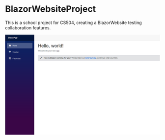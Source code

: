 # BlazorWebsiteProject
This is a school project for CS504, creating a BlazorWebsite testing collaboration features. 

![Basic Image Of Project](BlazorApp/wwwroot/BasicWebsiteImage.png)
